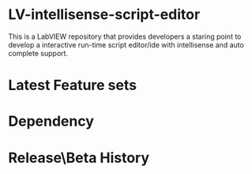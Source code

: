 # LV-intellisense-script-editor
This is a LabVIEW repository that provides developers a staring point to develop a interactive run-time script editor/ide with intellisense and auto complete support.

# Latest Feature sets


# Dependency


# Release\Beta History


